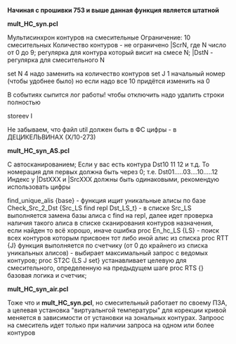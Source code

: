 **Начиная с прошивки 753 и выше данная функция является штатной**

**mult_HC_syn.pcl**

Мультисинхрон контуров на смесительные
Ограничение: 10 смесительных
Количество контуров - не ограничено
|ScrN, где N  число от 0 до 9; регулярка для контура который висит на смесе  N;
|DstN - регулярка для смесительного N

set N 4 надо заменить на количество контуров
set J 1 начальный номер (чтобы удобнее было) но если надо все 10 придётся изменить на 0
 
В событиях сыпится лог работы!
чтобы отключить надо удалить строки полностью

 storeev I

Не забываем, что файл util должен быть в ФС
цифры - в ДЕЦИКЕЛЬВИНАХ (Х/10-273)

**mult_HC_syn_AS.pcl**

С автосканированием;
Если у вас есть контура Dst10 11 12 и т.д. То номерация для первых должна быть через 0; т.е. Dst01.....03....10.....12
Индекс у |DstXXX и |SrcXXX должны быть одинаковыми, рекомендую использовать цифры

find_unique_alis {base} - функция ищит уникальные алисы по базе 
Check_Src_2_Dst {Src_LS find repl Dst_LS_t} - в списке Src_LS выполняется замена базы алиса с find на repl, далее идет проверка наличия такого алиса в списке сканирования контуров назначения, если найден то всё хорошо, иначе ошибка
proc En_hc_LS {LS} - поиск всех контуров которым присвоен тот либо иной алис из списка 
proc RTT {J}  функция выполняется по счетчику (от 0 до крайнего из списка уникальных алисов) - выбирает максимальный запрос с ведомых контуров;
proc ST2C {LS J set}  устанавливает целевую для смесительного, определенную на предыдущем шаге
proc RTS {}  базовая логика и счетчик;


**mult_HC_syn_air.pcl**

Тоже что и **mult_HC_syn.pcl**, но смесительный работает по своему ПЗА, а целевая установка "виртуальнгой температуры" для корекции кривой меняется в зависимости от установки на зональных контурах. Запроос на смеситель идет только при наличии запроса на одном или более контуров
